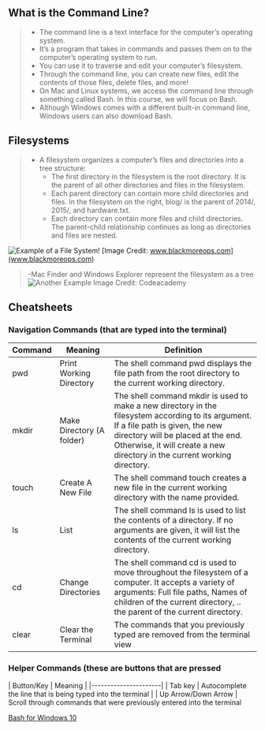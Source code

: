 ## What is the Command Line?

> - The command line is a text interface for the computer’s operating system.
> - It’s a program that takes in commands and passes them on to the computer’s operating system to run.
> - You can use it to traverse and edit your computer’s filesystem.
> - Through the command line, you can create new files, edit the contents of those files, delete files, and more!
> - On Mac and Linux systems, we access the command line through something called Bash. In this course, we will focus on Bash.
> - Although Windows comes with a different built-in command line, Windows users can also download Bash.


## Filesystems

> - A filesystem organizes a computer’s files and directories into a tree structure:
>   - The first directory in the filesystem is the root directory. It is the parent of all other directories and files in the filesystem.
>   - Each parent directory can contain more child directories and files. In the filesystem on the right, blog/ is the parent of 2014/, 2015/, and hardware.txt.
>   - Each directory can contain more files and child directories. The parent-child relationship continues as long as directories and files are nested.

![Example of a File System!](http://www.blackmoreops.com/wp-content/uploads/2015/02/Linux-file-system-hierarchy-Linux-file-structure-optimized.jpg)
[Image Credit: www.blackmoreops.com](www.blackmoreops.com)


> -Mac Finder and Windows Explorer represent the filesystem as a tree
![Another Example](https://content.codecademy.com/courses/learn-command-line/img/filesystem-tree-wide.svg)
Image Credit: Codeacademy

## Cheatsheets

### Navigation Commands (that are typed into the terminal)

| Command | Meaning | Definition |
|---------|---------|------------|
| pwd | Print Working Directory | The shell command pwd displays the file path from the root directory to the current working directory. |
| mkdir | Make Directory (A folder) | The shell command mkdir is used to make a new directory in the filesystem according to its argument. If a file path is given, the new directory will be placed at the end. Otherwise, it will create a new directory in the current working directory. |
| touch | Create A New File | The shell command touch creates a new file in the current working directory with the name provided. |
| ls | List | The shell command ls is used to list the contents of a directory. If no arguments are given, it will list the contents of the current working directory. |
| cd | Change Directories | The shell command cd is used to move throughout the filesystem of a computer. It accepts a variety of arguments: Full file paths, Names of children of the current directory, .. the parent of the current directory. |
| clear | Clear the Terminal | The commands that you previously typed are removed from the terminal view |


### Helper Commands (these are buttons that are pressed

| Button/Key | Meaning |
|----------------------|
| Tab key | Autocomplete the line that is being typed into the terminal |
| Up Arrow/Down Arrow | Scroll through commands that were previously entered into the terminal



    

[Bash for Windows 10](https://www.howtogeek.com/249966/how-to-install-and-use-the-linux-bash-shell-on-windows-10/)



